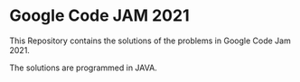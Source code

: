 # Google Code JAM 2021

This Repository contains the solutions of the problems in Google Code Jam 2021.

The solutions are programmed in JAVA.